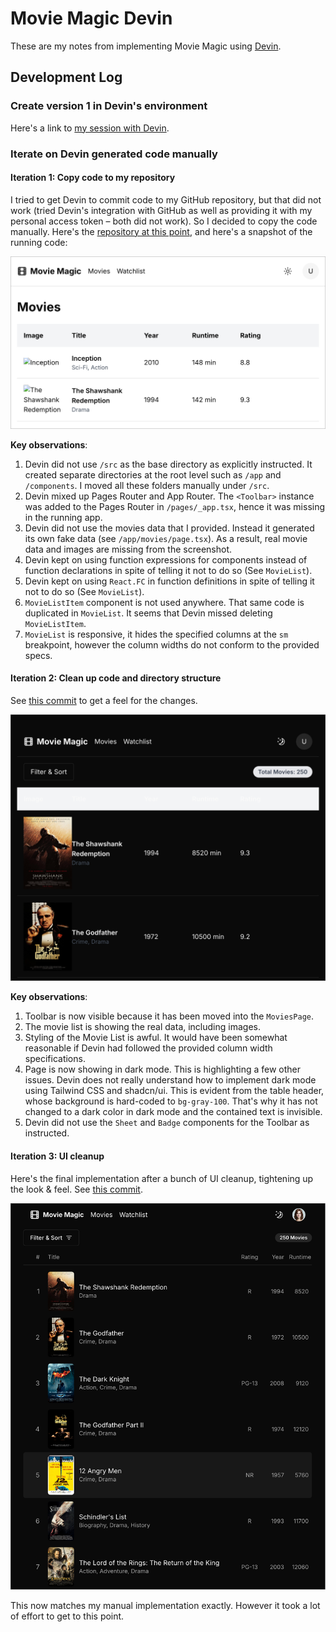 # Movie Magic Devin

These are my notes from implementing Movie Magic using
[Devin](https://www.cognition.ai/blog/introducing-devin).

## Development Log

### Create version 1 in Devin's environment

Here's a link to
[my session with Devin](https://preview.devin.ai/sessions/6240fabdbed7404d8a0ceb1be32514c1).

### Iterate on Devin generated code manually

#### Iteration 1: Copy code to my repository

I tried to get Devin to commit code to my GitHub repository, but that did not
work (tried Devin's integration with GitHub as well as providing it with my
personal access token – both did not work). So I decided to copy the code
manually. Here's the
[repository at this point](https://github.com/nareshbhatia/movie-magic-ai/tree/3c33d8961ba9ffcdf6f74e00b62ed0f65b4dfa9f),
and here's a snapshot of the running code:

![Iteration 1](assets/iteration-1.png)

**Key observations**:

1. Devin did not use `/src` as the base directory as explicitly instructed. It
   created separate directories at the root level such as `/app` and
   `/components`. I moved all these folders manually under `/src`.
2. Devin mixed up Pages Router and App Router. The `<Toolbar>` instance was
   added to the Pages Router in `/pages/_app.tsx`, hence it was missing in the
   running app.
3. Devin did not use the movies data that I provided. Instead it generated its
   own fake data (see `/app/movies/page.tsx`). As a result, real movie data and
   images are missing from the screenshot.
4. Devin kept on using function expressions for components instead of function
   declarations in spite of telling it not to do so (See `MovieList`).
5. Devin kept on using `React.FC` in function definitions in spite of telling it
   not to do so (See `MovieList`).
6. `MovieListItem` component is not used anywhere. That same code is duplicated
   in `MovieList`. It seems that Devin missed deleting `MovieListItem`.
7. `MovieList` is responsive, it hides the specified columns at the `sm`
   breakpoint, however the column widths do not conform to the provided specs.

#### Iteration 2: Clean up code and directory structure

See
[this commit](https://github.com/nareshbhatia/movie-magic-ai/commit/2c48998303599a09801dcfaf9b547fa6a547da17)
to get a feel for the changes.

![Iteration 2](assets/iteration-2.png)

**Key observations**:

1. Toolbar is now visible because it has been moved into the `MoviesPage`.
2. The movie list is showing the real data, including images.
3. Styling of the Movie List is awful. It would have been somewhat reasonable if
   Devin had followed the provided column width specifications.
4. Page is now showing in dark mode. This is highlighting a few other issues.
   Devin does not really understand how to implement dark mode using Tailwind
   CSS and shadcn/ui. This is evident from the table header, whose background is
   hard-coded to `bg-gray-100`. That's why it has not changed to a dark color in
   dark mode and the contained text is invisible.
5. Devin did not use the `Sheet` and `Badge` components for the Toolbar as
   instructed.

#### Iteration 3: UI cleanup

Here's the final implementation after a bunch of UI cleanup, tightening up the
look & feel. See [this commit]().

![Iteration 3](assets/iteration-3.png)

This now matches my manual implementation exactly. However it took a lot of
effort to get to this point.
